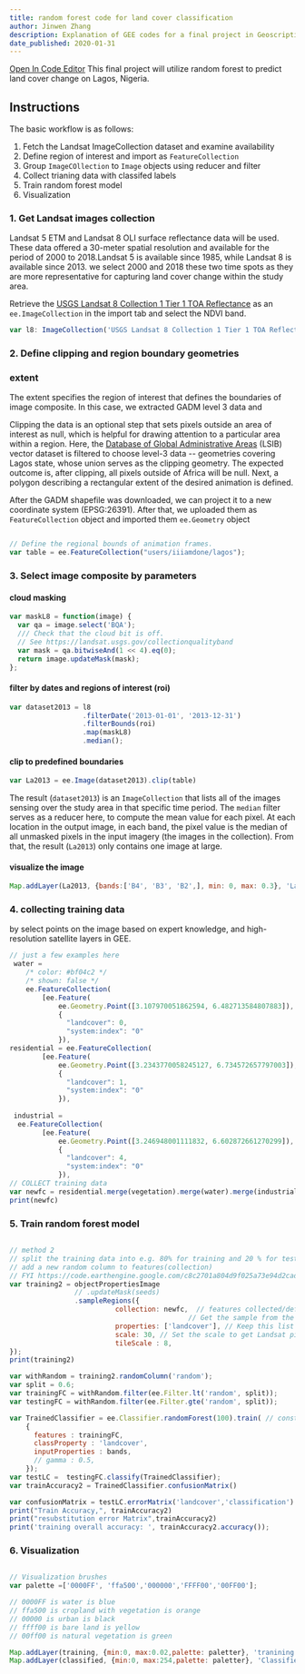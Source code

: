 ```yaml
---
title: random forest code for land cover classification 
author: Jinwen Zhang
description: Explanation of GEE codes for a final project in Geoscripting course
date_published: 2020-01-31
---
```


[Open In Code Editor](https://code.earthengine.google.com/5adfefccc22add575841bce5163fcce7)
This final project will utilize random forest to predict land cover change on Lagos, Nigeria.

## Instructions

The basic workflow is as follows:

1. Fetch the Landsat ImageCollection dataset and examine availability
2. Define region of interest and import as `FeatureCollection`
3. Group `ImageCOllection` to `Image` objects using reducer and filter
4. Collect trianing data with classifed labels 
5. Train random forest model
6. Visualization

### 1. Get Landsat images collection

Landsat 5 ETM and Landsat 8 OLI surface reflectance data will be used. These data offered a 30-meter spatial resolution and available for the period of 2000 to 2018.Landsat 5 is available since 1985, while Landsat 8 is available since 2013. 
we select 2000 and 2018 these two time spots as they are more representative for capturing land cover change within the study area. 

Retrieve the [USGS Landsat 8 Collection 1 Tier 1 TOA Reflectance](https://developers.google.com/earth-engine/datasets/catalog/LANDSAT_LC08_C01_T1_TOA) as an `ee.ImageCollection` in the import tab and select the NDVI band.

```js
var l8: ImageCollection('USGS Landsat 8 Collection 1 Tier 1 TOA Reflectance') (12bands)
```

### 2. Define clipping and region boundary geometries
### extent 
The extent specifies the region of interest that defines the boundaries of image composite. In this case, we extracted GADM level 3 data and 

Clipping the data is an optional step that sets pixels outside an area of
interest as null, which is helpful for drawing attention to a particular area
within a region. Here, the [Database of Global Administrative Areas](https://gadm.org/download_country_v3.html)
(LSIB) vector dataset is filtered to choose level-3 data -- geometries
covering Lagos state, whose union serves as the clipping geometry. The expected outcome is, after clipping, all pixels outside of Africa will be null. Next, a polygon describing a rectangular extent of the desired animation is defined. 

After the GADM shapefile was downloaded, we can project it to a new coordinate system (EPSG:26391). After that, we uploaded them as `FeatureCollection` object and imported them  `ee.Geometry` object

```js

// Define the regional bounds of animation frames.
var table = ee.FeatureCollection("users/iiiamdone/lagos");
```

### 3. Select image composite by parameters

#### cloud masking 
```js
var maskL8 = function(image) {
  var qa = image.select('BQA');
  /// Check that the cloud bit is off.
  // See https://landsat.usgs.gov/collectionqualityband
  var mask = qa.bitwiseAnd(1 << 4).eq(0);
  return image.updateMask(mask);
};
```
#### filter by dates and regions of interest (roi)
```js
var dataset2013 = l8 
                  .filterDate('2013-01-01', '2013-12-31')
                  .filterBounds(roi)
                  .map(maskL8)
                  .median();
```
####  clip to predefined boundaries 
```js
var La2013 = ee.Image(dataset2013).clip(table) 
```
The result (`dataset2013`) is an `ImageCollection` that lists all of the images sensing over the study area in that specific time period. The  `median`  filter serves as a reducer here, to compute the mean value for each pixel. At each location in the output image, in each band, the pixel value is the median of all unmasked pixels in the input imagery (the images in the collection). From that, the result (`La2013`) only contains one image at large.

####  visualize the image
```js
Map.addLayer(La2013, {bands:['B4', 'B3', 'B2',], min: 0, max: 0.3}, 'Lagos2013',false);

```

### 4. collecting training data 
by select points on the image based on expert knowledge, and high-resolution satellite layers in GEE.
```js
// just a few examples here 
 water = 
    /* color: #bf04c2 */
    /* shown: false */
    ee.FeatureCollection(
        [ee.Feature(
            ee.Geometry.Point([3.107970051862594, 6.482713584807883]),
            {
              "landcover": 0,
              "system:index": "0"
            }),
residential = ee.FeatureCollection(
        [ee.Feature(
            ee.Geometry.Point([3.2343770058245127, 6.734572657797003]),
            {
              "landcover": 1,
              "system:index": "0"
            }),
            
 industrial = 
  ee.FeatureCollection(
        [ee.Feature(
            ee.Geometry.Point([3.246948001111832, 6.602872661270299]),
            {
              "landcover": 4,
              "system:index": "0"
            }),
// COLLECT training data 
var newfc = residential.merge(vegetation).merge(water).merge(industrial)
print(newfc)
```

### 5. Train random forest model 
```js

// method 2
// split the training data into e.g. 80% for training and 20 % for testing
// add a new random column to features(collection)
// FYI https://code.earthengine.google.com/c8c2701a804d9f025a73e94d2cad63c6
var training2 = objectPropertiesImage
                // .updateMask(seeds)
                .sampleRegions({
                          collection: newfc,  // features collected/defined by predefined points 
                                            // Get the sample from the polygons FeatureCollection.
                          properties: ['landcover'], // Keep this list of properties from the polygons.
                          scale: 30, // Set the scale to get Landsat pixels in the polygons.
                          tileScale : 8,
});
print(training2)

var withRandom = training2.randomColumn('random');
var split = 0.6;
var trainingFC = withRandom.filter(ee.Filter.lt('random', split));
var testingFC = withRandom.filter(ee.Filter.gte('random', split));

var TrainedClassifier = ee.Classifier.randomForest(100).train( // constructure a predictor
    {
      features : trainingFC, 
      classProperty : 'landcover',
      inputProperties : bands, 
      // gamma : 0.5,
    });
var testLC =  testingFC.classify(TrainedClassifier);   
var trainAccuracy2 = TrainedClassifier.confusionMatrix()

var confusionMatrix = testLC.errorMatrix('landcover','classification')    
print("Train Accuracy,", trainAccuracy2)
print("resubstitution error Matrix",trainAccuracy2)
print('training overall accuracy: ', trainAccuracy2.accuracy());

```

### 6. Visualization

```js

// Visualization brushes 
var palette =['0000FF', 'ffa500','000000','FFFF00','00FF00'];

// 0000FF is water is blue
// ffa500 is cropland with vegetation is orange
// 00000 is urban is black
// ffff00 is bare land is yellow
// 00ff00 is natural vegetation is green

Map.addLayer(training, {min:0, max:0.02,palette: paletter}, 'tranining clusters ', false)
Map.addLayer(classified, {min:0, max:254,palette: paletter}, 'Classified objects')

```

